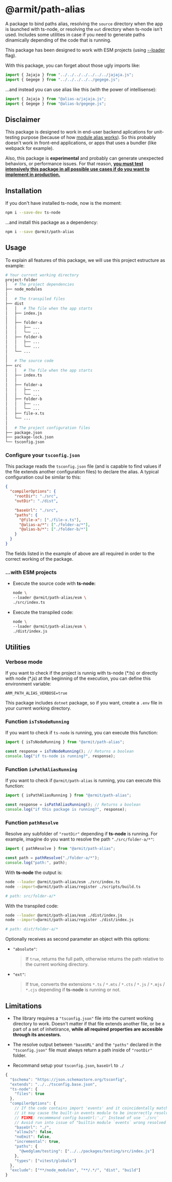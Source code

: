 # @armit/path-alias

A package to bind paths alias, resolving the `source` directory when the app is launched with ts-node, or resolving the `out` directory when ts-node isn't used. Includes some utilities in case if you need to generate paths dinamically depending of the code that is running.

This package has been designed to work with ESM projects (using [--loader](https://nodejs.org/api/esm.html#loaders) flag).

With this package, you can forget about those ugly imports like:

```ts
import { Jajaja } from "../../../../../../../jajaja.js";
import { Gegege } from "../../../../../gegege.js";
```

...and instead you can use alias like this (with the power of intellisense):

```ts
import { Jajaja } from "@alias-a/jajaja.js";
import { Gegege } from "@alias-b/gegege.js";
```

## Disclaimer

This package is designed to work in end-user backend aplications for unit-testing purpose (because of how [module alias works](https://github.com/ilearnio/module-alias/blob/dev/README.md#using-within-another-npm-package)). So this probably doesn't work in front-end applications, or apps that uses a bundler (like webpack for example).

Also, this package is **experimental** and probably can generate unexpected behaviors, or performance issues. For that reason, <u>**you must test intensively this package in all possible use cases if do you want to implement in production.**</u>

## Installation

If you don't have installed ts-node, now is the moment:

```bash
npm i --save-dev ts-node
```

...and install this package as a dependency:

```bash
npm i --save @armit/path-alias
```

## Usage

To explain all features of this package, we will use this project estructure as example:

```bash
# Your current working directory
project-folder
│   # The project dependencies
├── node_modules
│
│   # The transpiled files
├── dist
│   │   # The file when the app starts
│   ├── index.js
│   │
│   ├── folder-a
│   │   ├── ...
│   │   └── ...
│   ├── folder-b
│   │   ├── ...
│   │   └── ...
│   └── ...
│
│   # The source code
├── src
│   │   # The file when the app starts
│   ├── index.ts
│   │
│   ├── folder-a
│   │   ├── ...
│   │   └── ...
│   ├── folder-b
│   │   ├── ...
│   │   └── ...
│   ├── file-x.ts
│   └── ...
│
│   # The project configuration files
├── package.json
├── package-lock.json
└── tsconfig.json
```

### Configure your `tsconfig.json`

This package reads the `tsconfig.json` file (and is capable to find values if the file extends another configuration files) to declare the alias. A typical configuration coul be similar to this:

```json
{
  "compilerOptions": {
    "rootDir": "./src",
    "outDir": "./dist",

    "baseUrl": "./src",
    "paths": {
      "@file-x": ["./file-x.ts"],
      "@alias-a/*": ["./folder-a/*"],
      "@alias-b/*": ["./folder-b/*"]
    }
  }
}
```

The fields listed in the example of above are all required in order to the correct working of the package.

### ...with **ESM** projects

- Execute the source code with **ts-node:**

  ```bash
  node \
  --loader @armit/path-alias/esm \
  ./src/index.ts
  ```

- Execute the transpiled code:
  ```bash
  node \
  --loader @armit/path-alias/esm \
  ./dist/index.js
  ```

## Utilities

### Verbose mode

If you want to check if the project is runnig with ts-node (\*.ts) or directly with node (\*.js) at the beginning of the execution, you can define this environment variable:

```env
ARM_PATH_ALIAS_VERBOSE=true
```

This package includes `dotnet` package, so if you want, create a `.env` file in your current working directory.

### Function `isTsNodeRunning`

If you want to check if `ts-node` is running, you can execute this function:

```ts
import { isTsNodeRunning } from "@armit/path-alias";

const response = isTsNodeRunning(); // Returns a boolean
console.log("if ts-node is running?", response);
```

### Function `isPathAliasRunning`

If you want to check if `@armit/path-alias` is running, you can execute this function:

```ts
import { isPathAliasRunning } from "@armit/path-alias";

const response = isPathAliasRunning(); // Returns a boolean
console.log("if this package is running?", response);
```

### Function `pathResolve`

Resolve any subfolder of `"rootDir"` depending if **ts-node** is running. For example, imagine do you want to resolve the path `"./src/folder-a/*"`:

```ts
import { pathResolve } from "@armit/path-alias";

const path = pathResolve("./folder-a/*");
console.log("path:", path);
```

With **ts-node** the output is:

```bash
node --loader @armit/path-alias/esm ./src/index.ts
node --import=@armit/path-alias/register ./scripts/build.ts

# path: src/folder-a/*
```

With the transpiled code:

```bash
node --loader @armit/path-alias/esm ./dist/index.js
node --import=@armit/path-alias/register ./dist/index.js

# path: dist/folder-a/*
```

Optionally receives as second parameter an object with this options:

- `"absolute"`:

  > If `true`, returns the full path, otherwise returns the path relative to the current working directory.

- `"ext"`:
  > If true, converts the extensions `*.ts` / `*.mts` / `*.cts` / `*.js` / `*.mjs` / `*.cjs` depending if **ts-node** is running or not.

## Limitations

- The library requires a `"tsconfig.json"` file into the current working directory to work. Doesn't matter if that file extends another file, or be a part of a set of inhetirance, **while all required properties are accesible through its ancestors.**

- The resolve output between `"baseURL"` and the `"paths"` declared in the `"tsconfig.json"` file must always return a path inside of `"rootDir"` folder.
- Recommand setup your `tsconfig.json`, `baseUrl` to `./`

```ts
{
  "$schema": "https://json.schemastore.org/tsconfig",
  "extends": "../../tsconfig.base.json",
  "ts-node": {
    "files": true
  },
  "compilerOptions": {
    // If the code contains import 'events' and it coincidentally matches the paths baseUrl /src/events directory,
    // it may cause the built-in events module to be incorrectly resolved as a relative module of the project.
    // FIXME: recommmand config baseUrl:'./' Instead of use `./src`
    // Avoid run into issue of "builtin module `events` wrong resolved as `./src/events`"
    "baseUrl": "./",
    "allowJs": false,
    "noEmit": false,
    "incremental": true,
    "paths": {
      "@wedglam/testing": ["../../packages/testing/src/index.js"]
    },
    "types": ["vitest/globals"]
  },
  "exclude": ["**/node_modules", "**/.*/", "dist", "build"]
}

```
